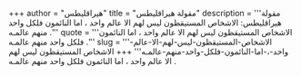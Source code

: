 +++
author = "هيراقليطس"
title = "مقولة هيراقليطس"
description = '''مقولة هيراقليطس: الاشخاص المستيقظون ليس لهم الا عالم واحد ، اما النائمون فلكل واحد منهم عالمـه .'''
quote = '''الاشخاص المستيقظون ليس لهم الا عالم واحد ، اما النائمون فلكل واحد منهم عالمـه .'''
slug = '''الاشخاص-المستيقظون-ليس-لهم-الا-عالم-واحد-،-اما-النائمون-فلكل-واحد-منهم-عالمـه'''
+++
الاشخاص المستيقظون ليس لهم الا عالم واحد ، اما النائمون فلكل واحد منهم عالمـه .
